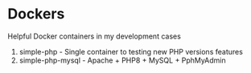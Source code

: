 # Dockers
Helpful Docker containers in my development cases

1. simple-php - Single container to testing new PHP versions features 
2. simple-php-mysql - Apache + PHP8 + MySQL + PphMyAdmin
